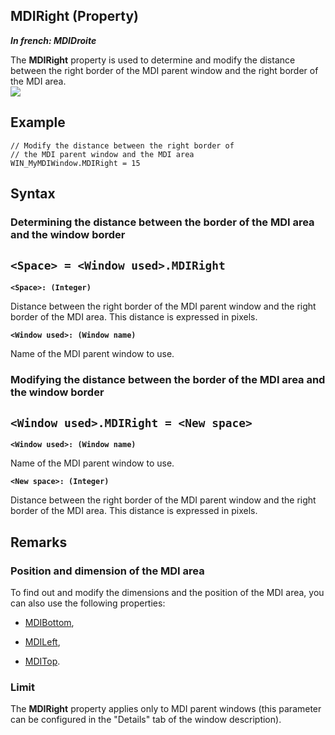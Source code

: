 


## MDIRight (Property)

***In french: MDIDroite***
	



<a name="XUse"></a>
<a name="Use"></a>
<a name="description"></a>
The **MDIRight** property is used to determine and modify the distance between the right border of the MDI parent window and the right border of the MDI area.<br>![](https://doc.pcsoft.fr/en-US/images/image.awp?langid=3&name=MDIXX.gif)

<a name="Example1"></a>
<a name="sample_code"></a>

## Example


```wl
// Modify the distance between the right border of 
// the MDI parent window and the MDI area
WIN_MyMDIWindow.MDIRight = 15
```

<a name="XSYNTAX"></a>
<a name="SYNTAX1"></a>

## Syntax

### Determining the distance between the border of the MDI area and the window border

`<Space> = <Window used>.MDIRight`
---

**`<Space>: (Integer)`**

Distance between the right border of the MDI parent window and the right border of the MDI area. This distance is expressed in pixels.

**`<Window used>: (Window name)`**

Name of the MDI parent window to use.  


<a name="SYNTAX2"></a>

### Modifying the distance between the border of the MDI area and the window border

`<Window used>.MDIRight = <New space>`
---

**`<Window used>: (Window name)`**

Name of the MDI parent window to use.

**`<New space>: (Integer)`**

Distance between the right border of the MDI parent window and the right border of the MDI area. This distance is expressed in pixels.  



<a name="NOTE0"></a>
<a name="NOTE0_1"></a>

## Remarks


### Position and dimension of the MDI area
<a name="position_and_dimension_the_mdi_area_ELTPARAGRAPHE000041"></a>

To find out and modify the dimensions and the position of the MDI area, you can also use the following properties:

- [MDIBottom](../Proprietes/2510088.md),

- [MDILeft](../Proprietes/2510074.md),

- [MDITop](../Proprietes/2510075.md).



<a name="NOTE0_2"></a>


### Limit
<a name="limit_ELTPARAGRAPHE000058"></a>

The **MDIRight** property applies only to MDI parent windows (this parameter can be configured in the "Details" tab of the window description).



